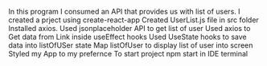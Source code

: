 In this program I consumed an API that provides us with list of users.
I created a prject using create-react-app
Created UserList.js file in src folder
Installed axios.
Used jsonplaceholder API to get list of user 
Used axios to Get data from Link inside useEffect hooks
Used UseState hooks to save data into listOfUSer state 
Map listOfUser to display list of user into screen 
Styled my App to my prefernce
To start project npm start in IDE terminal